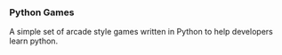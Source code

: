 ### Python Games 
A simple set of arcade style games written in Python to help developers learn python.
